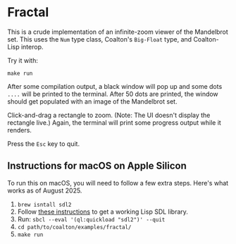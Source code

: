 # Fractal

This is a crude implementation of an infinite-zoom viewer of the Mandelbrot set. This uses the `Num` type class, Coalton's `Big-Float` type, and Coalton-Lisp interop.

Try it with:

```
make run
```

After some compilation output, a black window will pop up and some dots `....` will be printed to the terminal. After 50 dots are printed, the window should get populated with an image of the Mandelbrot set.

Click-and-drag a rectangle to zoom. (Note: The UI doesn't display the rectangle live.) Again, the terminal will print some progress output while it renders.

Press the `Esc` key to quit.

## Instructions for macOS on Apple Silicon

To run this on macOS, you will need to follow a few extra steps. Here's what works as of August 2025.

1. `brew isntall sdl2`
2. Follow [these instructions](https://github.com/lispgames/cl-sdl2/issues/154#issuecomment-1280030566) to get a working Lisp SDL library.
3. Run: `sbcl --eval '(ql:quickload "sdl2")' --quit`
4. `cd path/to/coalton/examples/fractal/`
5. `make run`
